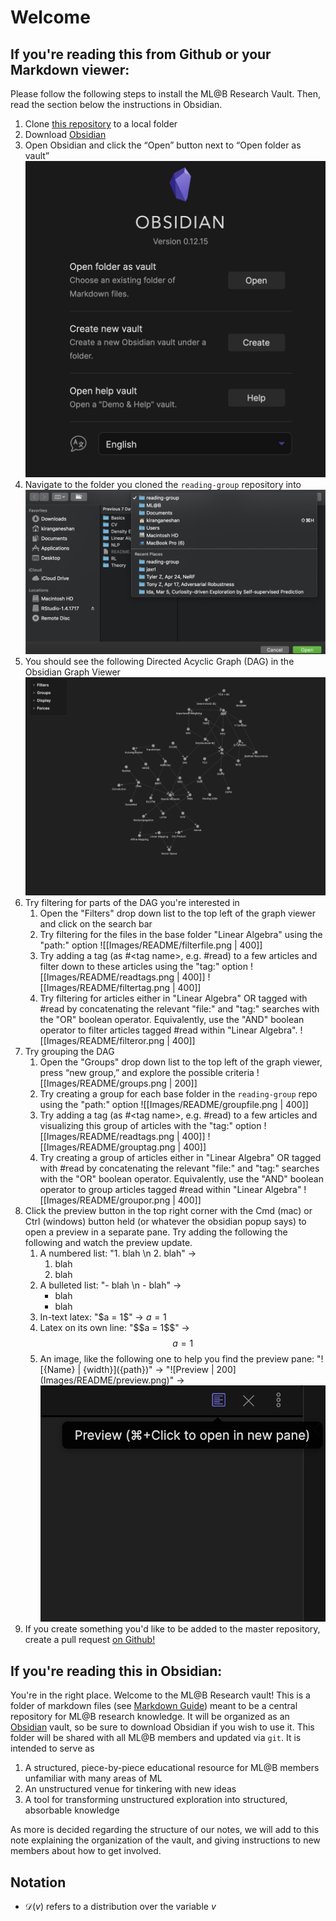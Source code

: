# Welcome
## If you're reading this from Github or your Markdown viewer:
Please follow the following steps to install the ML@B Research Vault. Then, read the section below the instructions in Obsidian.
1. Clone [this repository](https://github.com/mlberkeley/reading-group) to a local folder
2. Download [Obsidian](https://obsidian.ml/)
3. Open Obsidian and click the “Open” button next to “Open folder as vault” ![Open Instructions | 200](Images/README/open.png)
4. Navigate to the folder you cloned the `reading-group` repository into ![Navigation Instructions | 400](Images/README/navigate.png)
5. You should see the following Directed Acyclic Graph (DAG) in the Obsidian Graph Viewer ![DAG | 300](Images/README/dag.png)
6. Try filtering for parts of the DAG you're interested in
	1. Open the "Filters" drop down list to the top left of the graph viewer and click on the search bar 
	2. Try filtering for the files in the base folder "Linear Algebra" using the "path:" option 
	![[Images/README/filterfile.png | 400]]
	4. Try adding a tag (as \#\<tag name\>, e.g. #read) to a few articles and filter down to these articles using the "tag:" option 
	![[Images/README/readtags.png | 400]] ![[Images/README/filtertag.png | 400]]
	4. Try filtering for articles either in "Linear Algebra" OR tagged with #read by concatenating the relevant "file:" and "tag:" searches with the "OR" boolean operator. Equivalently, use the "AND" boolean operator to filter articles tagged #read within "Linear Algebra". ![[Images/README/filteror.png | 400]]
7. Try grouping the DAG
	1. Open the "Groups" drop down list to the top left of the graph viewer, press “new group,” and explore the possible criteria 
	![[Images/README/groups.png | 200]]
	3. Try creating a group for each base folder in the `reading-group` repo using the "path:" option 
	![[Images/README/groupfile.png | 400]]
	4. Try adding a tag (as \#\<tag name\>, e.g. #read) to a few articles and visualizing this group of articles with the "tag:" option 
	![[Images/README/readtags.png | 400]] ![[Images/README/grouptag.png | 400]]
	6. Try creating a group of articles either in "Linear Algebra" OR tagged with #read by concatenating the relevant "file:" and "tag:" searches with the "OR" boolean operator. Equivalently, use the "AND" boolean operator to group articles tagged #read within "Linear Algebra" ![[Images/README/groupor.png | 400]]
8. Click the preview button in the top right corner with the Cmd (mac) or Ctrl (windows) button held (or whatever the obsidian popup says) to open a preview in a separate pane. Try adding the following the following and watch the preview update.
	1. A numbered list: "1. blah \n 2. blah" ->
		1. blah
		2. blah
	2. A bulleted list: "- blah \n - blah" ->
		- blah
		- blah
	3. In-text latex: "\$a = 1\$" -> $a = 1$
	4. Latex on its own line: "\$\$a = 1\$\$" -> $$a = 1$$
	5. An image, like the following one to help you find the preview pane: "!\[{Name} | {width}\]({path})" -> 
	"!\[Preview | 200\](Images/README/preview.png)" -> ![Preview | 200](Images/README/preview.png)
9. If you create something you'd like to be added to the master repository, create a pull request [on Github!](https://www.github.com/mlberkeley/reading-group/pulls)

## If you're reading this in Obsidian:
You're in the right place. Welcome to the ML@B Research vault! This is a folder of markdown files (see [Markdown Guide](https://www.markdownguide.org)) meant to be a central repository for ML@B research knowledge. It will be organized as an [Obsidian](https://obsidian.md/) vault, so be sure to download Obsidian if you wish to use it. This folder will be shared with all ML@B members and updated via `git`. It is intended to serve as
1. A structured, piece-by-piece educational resource for ML@B members unfamiliar with many areas of ML
2. An unstructured venue for tinkering with new ideas
3. A tool for transforming unstructured exploration into structured, absorbable knowledge

As more is decided regarding the structure of our notes, we will add to this note explaining the organization of the vault, and giving instructions to new members about how to get involved.

## Notation
- $\mathcal{D}(v)$ refers to a distribution over the variable $v$